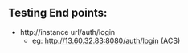 ## Testing End points:
* http://instance url/auth/login
  * eg: http://13.60.32.83:8080/auth/login (ACS)
